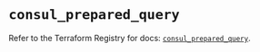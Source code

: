 # `consul_prepared_query`

Refer to the Terraform Registry for docs: [`consul_prepared_query`](https://registry.terraform.io/providers/hashicorp/consul/2.22.1/docs/resources/prepared_query).
